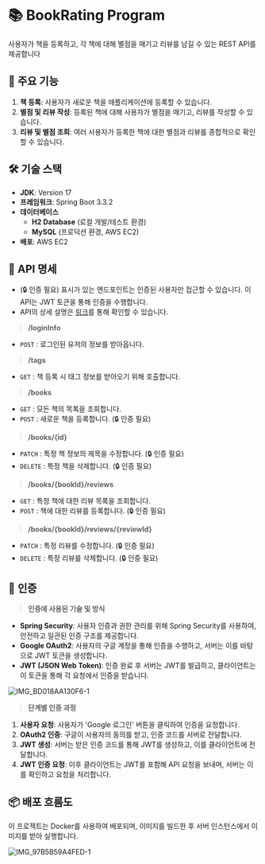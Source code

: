 # 📚 BookRating Program

사용자가 책을 등록하고, 각 책에 대해 별점을 매기고 리뷰를 남길 수 있는 REST API를 제공합니다

## 🚀 주요 기능

1. **책 등록**: 사용자가 새로운 책을 애플리케이션에 등록할 수 있습니다.
2. **별점 및 리뷰 작성**: 등록된 책에 대해 사용자가 별점을 매기고, 리뷰를 작성할 수 있습니다.
3. **리뷰 및 별점 조회**: 여러 사용자가 등록한 책에 대한 별점과 리뷰를 종합적으로 확인할 수 있습니다.

## 🛠 기술 스택

- **JDK**: Version 17
- **프레임워크**: Spring Boot 3.3.2
- **데이터베이스**
    - **H2 Database** (로컬 개발/테스트 환경)
    - **MySQL** (프로덕션 환경, AWS EC2)
- **배포**: AWS EC2

## 📄 API 명세

- (🔒 인증 필요) 표시가 있는 엔드포인트는 인증된 사용자만 접근할 수 있습니다. 이 API는 JWT 토큰을 통해 인증을 수행합니다.
- API의 상세 설명은 [링크](https://github.com/yyujjin/book-rating-backend/wiki/Book_rating-APIs)를 통해 확인할 수 있습니다.

> **/loginInfo**
> 
- `POST` : 로그인된 유저의 정보를 받아옵니다.

> **/tags**
> 
- `GET` : 책 등록 시 태그 정보를 받아오기 위해 호출합니다.

> **/books**
> 
- `GET` : 모든 책의 목록을 조회합니다.
- `POST` : 새로운 책을 등록합니다. (🔒 인증 필요)

> **/books/{id}**
> 
- `PATCH` : 특정 책 정보의 제목을 수정합니다. (🔒 인증 필요)
- `DELETE` : 특정 책을 삭제합니다. (🔒 인증 필요)

> **/books/{bookId}/reviews**
> 
- `GET` : 특정 책에 대한 리뷰 목록을 조회합니다.
- `POST` : 책에 대한 리뷰를 등록합니다. (🔒 인증 필요)

> **/books/{bookId}/reviews/{reviewId}**
> 
- `PATCH` : 특정 리뷰를 수정합니다. (🔒 인증 필요)
- `DELETE` : 특정 리뷰를 삭제합니다. (🔒 인증 필요)

## 🔐 인증

> **인증에 사용된 기술 및 방식**
> 
- **Spring Security**: 사용자 인증과 권한 관리를 위해 Spring Security를 사용하여, 안전하고 일관된 인증 구조를 제공합니다.
- **Google OAuth2**: 사용자의 구글 계정을 통해 인증을 수행하고, 서버는 이를 바탕으로 JWT 토큰을 생성합니다.
- **JWT (JSON Web Token)**: 인증 완료 후 서버는 JWT를 발급하고, 클라이언트는 이 토큰을 통해 각 요청에서 인증을 받습니다.

![IMG_BD018AA130F6-1](https://github.com/user-attachments/assets/6ea6cb80-c414-4c12-9ca1-15d8b59eea86)


> **단계별 인증 과정**
> 
1. **사용자 요청**: 사용자가 'Google 로그인' 버튼을 클릭하여 인증을 요청합니다.
2. **OAuth2 인증**: 구글이 사용자의 동의를 받고, 인증 코드를 서버로 전달합니다.
3. **JWT 생성**: 서버는 받은 인증 코드를 통해 JWT를 생성하고, 이를 클라이언트에 전달합니다.
4. **JWT 인증 요청**: 이후 클라이언트는 JWT를 포함해 API 요청을 보내며, 서버는 이를 확인하고 요청을 처리합니다.

## 📦 배포 흐름도

이 프로젝트는 Docker를 사용하여 배포되며, 이미지를 빌드한 후 서버 인스턴스에서 이미지를 받아 실행합니다.

![IMG_97B5B59A4FED-1](https://github.com/user-attachments/assets/c139fb0c-75c4-4031-a54e-83d01bc9f368)
